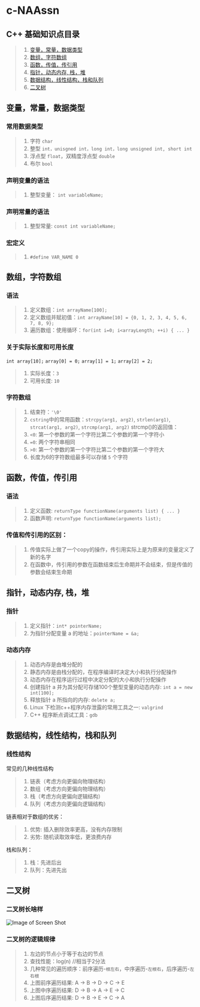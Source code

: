 # c-NAAssn

## C++ 基础知识点目录
> 1. [变量，常量，数据类型](#variable)
> 2. [数组，字符数组](#array)
> 3. [函数，传值，传引用](#function)
> 4. [指针，动态内存, 栈，堆](#pointer)
> 5. [数据结构，线性结构，栈和队列](#list)
> 6. [二叉树](#bst)






<a name="variable"></a>

## 变量，常量，数据类型

### 常用数据类型
> 1. 字符 ```char```
> 2. 整型 ```int，unisgned int，long int，long unsigned int, short int```
> 3. 浮点型 ```float```，双精度浮点型 ```double```
> 4. 布尔 ```bool```

### 声明变量的语法
> 1. 整型变量： ```int variableName;```

### 声明常量的语法
> 1. 整型常量: ```const int variableName;```

### 宏定义
> 1. ```#define VAR_NAME 0```

<a name="array"></a>

## 数组，字符数组

### 语法
> 1. 定义数组：```int arrayName[100];```
> 2. 定义数组并赋初值：```int arrayName[10] = {0, 1, 2, 3, 4, 5, 6, 7, 8, 9};```
> 3. 遍历数组：使用循环：```for(int i=0; i<arrayLength; ++i) { ... }```

### 关于实际长度和可用长度
```int array[10];```
```array[0] = 0;```
```array[1] = 1;```
```array[2] = 2;```
> 1. 实际长度：```3```
> 2. 可用长度: ```10```

### 字符数组
> 1. 结束符：```'\0'```
> 2. ```cstring```中的常用函数：```strcpy(arg1, arg2)```, ```strlen(arg1)```, ```strcat(arg1, arg2)```, ```strcmp(arg1, arg2)```
strcmp()的返回值：
> 3. ```<0```: 第一个参数的第一个字符比第二个参数的第一个字符小
> 4. ```=0```: 两个字符串相同
> 5. ```>0```: 第一个参数的第一个字符比第二个参数的第一个字符大
> 6. 长度为6的字符数组最多可以存储 ```5``` 个字符


<a name="function"></a>

## 函数，传值，传引用

### 语法
> 1. 定义函数: ```returnType functionName(arguments list) { ... }```
> 2. 函数声明: ```returnType functionName(arguments list);```

### 传值和传引用的区别：

> 1. 传值实际上做了一个copy的操作，传引用实际上是为原来的变量定义了新的名字
> 2. 在函数中，传引用的参数在函数结束后生命期并不会结束，但是传值的参数会结束生命期

<a name="pointer"></a>

## 指针，动态内存, 栈，堆

### 指针
> 1. 定义指针：```int* pointerName;```
> 2. 为指针分配变量 a 的地址：```pointerName = &a;```

### 动态内存
> 1. 动态内存是由堆分配的
> 2. 静态内存是由栈分配的，在程序编译时决定大小和执行分配操作
> 3. 动态内存在程序运行过程中决定分配的大小和执行分配操作
> 4. 创建指针 a 并为其分配可存储100个整型变量的动态内存: ```int a = new int[100];```
> 5. 释放指针 a 所指向的内存: ```delete a;```
> 6. Linux 下检测c++程序内存泄露的常用工具之一: ```valgrind```
> 7. C++ 程序断点调试工具：```gdb```

<a name="list"></a>

## 数据结构，线性结构，栈和队列

### 线性结构

常见的几种线性结构
> 1. 链表（考虑方向更偏向物理结构）
> 2. 数组（考虑方向更偏向物理结构）
> 3. 栈（考虑方向更偏向逻辑结构）
> 4. 队列（考虑方向更偏向逻辑结构）

链表相对于数组的优劣：
> 1. 优势: 插入删除效率更高，没有内存限制
> 2. 劣势: 随机读取效率低，更浪费内存

栈和队列：
> 1. 栈：先进后出
> 2. 队列：先进先出

<a name="bst"></a>

## 二叉树

### 二叉树长啥样
![Image of Screen Shot](https://github.com/DANaini13/cplusplus-NAAssn/blob/master/Resources/bst.jpg)


### 二叉树的逻辑规律
> 1. 左边的节点小于等于右边的节点
> 2. 查找性能：log(n) //相当于2分法
> 3. 几种常见的遍历顺序：前序遍历-```根左右```，中序遍历-```左根右```，后序遍历-```左右根```
> 4. 上图前序遍历结果: A -> B -> D -> C -> E
> 5. 上图中序遍历结果: D -> B -> A -> E -> C
> 6. 上图后序遍历结果: D -> B -> E -> C -> A
